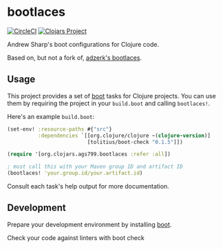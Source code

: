 # bootlaces
[![CircleCI](https://circleci.com/gh/ags799/bootlaces.svg?style=shield&circle-token=82acf73298c23c3e10fd6e1ac601cb4ccf153efc)](https://circleci.com/gh/ags799/bootlaces)
[![Clojars Project](https://img.shields.io/clojars/v/org.clojars.ags799/bootlaces.svg)](https://clojars.org/org.clojars.ags799/bootlaces)

Andrew Sharp's boot configurations for Clojure code.

Based on, but not a fork of,
[adzerk's bootlaces](https://github.com/adzerk-oss/bootlaces).

## Usage

This project provides a set of [boot](boot-clj.com) tasks for Clojure projects.
You can use them by requiring the project in your `build.boot` and calling
`bootlaces!`.

Here's an example `build.boot`:
```clojure
(set-env! :resource-paths #{"src"}
          :dependencies `[[org.clojure/clojure ~(clojure-version)]
                          [tolitius/boot-check "0.1.5"]])

(require '[org.clojars.ags799.bootlaces :refer :all])

; must call this with your Maven group ID and artifact ID
(bootlaces! 'your.group.id/your.artifact.id)
```

Consult each task's help output for more documentation.

## Development

Prepare your development environment by installing [boot](boot-clj.com).

Check your code against linters with
    boot check
